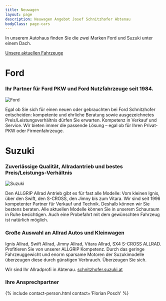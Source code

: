 ```yaml
---
title: Neuwagen
layout: page
description: Neuwagen Angebot Josef Schnitzhofer Abtenau
bodyClass: page-cars
---
```


In unserem Autohaus finden Sie die zwei Marken Ford und Suzuki unter einem Dach.

<a href="https://fahrzeuge.schnitzhofer.at" class="button">Unsere aktuellen Fahrzeuge</a>
# Ford
### Ihr Partner für Ford PKW und Ford Nutzfahrzeuge seit 1984.

<img src="{{ 'images/photos/ford.jpg' | relative_url }}" alt="Ford"/>

Egal ob Sie sich für einen neuen oder gebrauchten bei Ford Schnitzhofer entscheiden: kompetente und ehrliche Beratung sowie ausgezeichnetes Preis/Leistungsverhältnis dürfen Sie erwarten. Kompetenz in Verkauf und Service. Wir bieten immer die passende Lösung – egal ob für Ihren Privat-PKW oder Firmenfahrzeuge.

# Suzuki
### Zuverlässige Qualität, Allradantrieb und bestes Preis/Leistungs-Verhältnis

<img src="{{ 'images/photos/suzuki.JPG' | relative_url }}" alt="Suzuki"/>

Den ALLGRIP Allrad Antrieb gibt es für fast alle Modelle: Vom kleinen Ignis, über den Swift, den S-CROSS, den Jimny bis zum Vitara. Wir sind seit 1996 kompetenter Partner für Verkauf und Technik. Deshalb können wir Sie bestens beraten. Alle aktuellen Modelle können Sie in unserem Schauraum in Ruhe besichtigen. Auch eine Probefahrt mit dem gewünschten Fahrzeug ist natürlich möglich.

### Große Auswahl an Allrad Autos und Kleinwagen

Ignis Allrad, Swift Allrad, Jimny Allrad, Vitara Allrad, SX4 S-CROSS ALLRAD. Profitieren Sie von unserer ALLGRIP Kompetenz. Durch das geringe Fahrzeuggewicht und enorm sparsame Motoren der Suzukimodelle überzeugen diese durch günstigen Verbrauch. Überzeugen Sie sich.

Wir sind Ihr Allradprofi in Abtenau.
[schnitzhofer.suzuki.at](https://schnitzhofer.suzuki.at)


### Ihre Ansprechpartner
{% include contact-person.html contact='Florian Posch' %}

